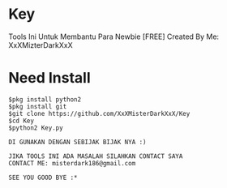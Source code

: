 # Key
Tools Ini Untuk Membantu Para Newbie [FREE] Created By Me: XxXMizterDarkXxX

# Need Install
```
$pkg install python2
$pkg install git
$git clone https://github.com/XxXMisterDarkXxX/Key
$cd Key
$python2 Key.py

DI GUNAKAN DENGAN SEBIJAK BIJAK NYA :)

JIKA TOOLS INI ADA MASALAH SILAHKAN CONTACT SAYA
CONTACT ME: misterdark186@gmail.com

SEE YOU GOOD BYE :*
